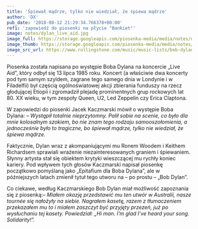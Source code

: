 ```yaml
---
title: 'Śpiewał mądrze, tylko nie wiedział, że śpiewa mądrze'
author: 'DX'
pub_date: '2018-08-12 21:29:34.766378+00:00'
ref1: 'zapowiedź do piosenki na płycie "Bankiet"'
image: notes/dylan_live_aid.jpg
image_full: https://storage.googleapis.com/piosenka-media/media/notes/dylan_live_aid.jpg
image_thumb: https://storage.googleapis.com/piosenka-media/media/notes/dylan_live_aid.jpg.0x300_q85_upscale.jpg
image_src_url: https://www.rollingstone.com/music/music-lists/bob-dylan-through-the-years-11101/live-aid-1985-4-239681/
---
```


Piosenka została napisana po występie Boba Dylana na koncercie „Live Aid”, który odbył się 13 lipca 1985 roku. Koncert \(a właściwie dwa koncerty pod tym samym szyldem, zagrane tego samego dnia w Londynie i w Filadelfii\) był częścią ogólnoświatowej akcji zbierania funduszy na rzecz głodującej Etiopii i zgromadził plejadę prominentnych grup rockowych lat 80. XX wieku, w tym zespoły Queen, U2, Led Zeppelin czy Erica Claptona.

W zapowiedzi do piosenki Jacek Kaczmarski mówił o występie Boba Dylana: _– Wystąpił totalnie nieprzytomny. Palił sobie na scenie, co było dla mnie kolosalnym szokiem, bo nie znam tego rodzaju samooszołomienia, a jednocześnie było to tragiczne, bo śpiewał mądrze, tylko nie wiedział, że śpiewa mądrze._

Faktycznie, Dylan wraz z akompaniującymi mu Ronem Woodem i Keithem Richardsem sprawiali wrażenie niezainteresowanych graniem i śpiewaniem. Słynny artysta stał się obiektem krytyki wieszczącej mu rychły koniec kariery. Pod wpływem tych głosów Kaczmarski napisał piosenkę początkowo pomyślaną jako „Epitafium dla Boba Dylana”, ale w późniejszych latach zmienił tytuł tego utworu na – po prostu – „Bob Dylan”.

Co ciekawe,  według Kaczmarskiego Bob Dylan miał możliwość zapoznania się z piosenką:_– Miałem okazję przedstawić mu ten utwór w Australii, nasze tournée się nałożyły na siebie. Nagrałem kasetę, razem z tłumaczeniem przekazałem mu to i miałem zaszczyt być przyjęty przezeń, już po wysłuchaniu tej kasety. Powiedział: „Hi man. I’m glad I’ve heard your song. Solidarity!”._
